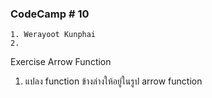 ### CodeCamp # 10
    1. Werayoot Kunphai
    2. 
      
Exercise Arrow Function

1. แปลง function ข้างล่างให้อยู่ในรูป arrow function